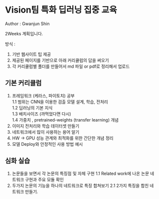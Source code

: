 # Vision팀 특화 딥러닝 집중 교육
Author : Gwanjun Shin

2Weeks 계획입니다.

방식 : 
  1. 기반 웹사이트 팁 제공
  2. 제공된 페이지를 기반으로 아래 커리큘럼의 답을 써오기
  3. 각 커리큘럼별 폴더를 만들어서 md 파일 or pdf로 정리해서 업로드

## 기본 커리큘럼

1. 프레임워크 (케라스, 파이토치) 공부   
  1.1 범위는 CNN을 이용한 검출 모델 설계, 학습, 전처리   
  1.2 딥러닝의 기본 지식   
  1.3 배치사이즈 (까먹었다면 다시)   
  1.4 가중치 , pretrained-weights (transfer learning) 개념   
2. 이미지 전처리와 학습 데이터셋 만들기
3. 네트워크에서 많이 사용하는 용어 알기
4. HW -> GPU 성능 관계와 최적화를 위한 간단한 개념 정리
5. 모델 Deploy와 안정적인 사용 방법 예시

## 심화 실습
1. 논문들을 보면서 각 논문의 특징점 및 자체 구현
  1.1 Related work에 나온 논문 네트워크 구현과 주요 모듈 확인
2. 두가지 논문의 기능을 하나의 네트워크로 특징 합쳐보기
  2.1 2가지 특징을 합친 네트워크 만들기.
